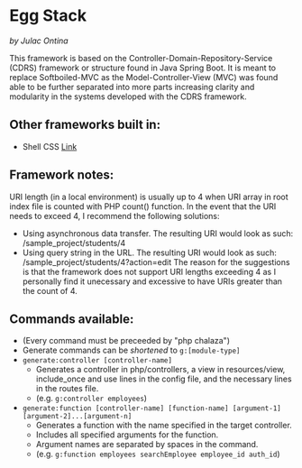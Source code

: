 
# Egg Stack
*by Julac Ontina*

This framework is based on the Controller-Domain-Repository-Service (CDRS) framework or structure found in Java Spring Boot.
It is meant to replace Softboiled-MVC as the Model-Controller-View (MVC) was found able to be further separated into more parts increasing clarity and modularity in the systems developed with the CDRS framework.

## Other frameworks built in:
* Shell CSS [Link](https://github.com/eneioarzew/shell-css)

## Framework notes:
URI length (in a local environment) is usually up to 4 when URI array in root index file is counted with PHP count() function. In the event that the URI needs to exceed 4, I recommend the following solutions:
* Using asynchronous data transfer. The resulting URI would look as such: /sample_project/students/4
* Using query string in the URL. The resulting URI would look as such: /sample_project/students/4?action=edit
The reason for the suggestions is that the framework does not support URI lengths exceeding 4 as I personally find it unecessary and excessive to have URIs greater than the count of 4.

## Commands available:
* (Every command must be preceeded by "php chalaza")
* Generate commands can be *shortened* to `g:[module-type]`
* `generate:controller [controller-name]`
	* Generates a controller in php/controllers, a view in resources/view, include_once and use lines in the config file, and the necessary lines in the routes file.
	* (e.g. `g:controller employees`)
* `generate:function [controller-name] [function-name] [argument-1] [argument-2]...[argument-n]`
	* Generates a function with the name specified in the target controller.
	* Includes all specified arguments for the function.
	* Argument names are separated by spaces in the command.
	* (e.g. `g:function employees searchEmployee employee_id auth_id`)